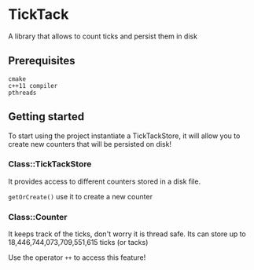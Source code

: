 # TickTack

A library that allows to count ticks and persist them in disk

## Prerequisites

```
cmake
c++11 compiler
pthreads
```

## Getting started

To start using the project instantiate a TickTackStore, it will allow you to create new counters that will be persisted on disk!

### Class::TickTackStore

It provides access to different counters stored in a disk file.

``getOrCreate()``  use it to create a new counter

### Class::Counter

It keeps track of the ticks, don't worry it is thread safe. Its can store up to 18,446,744,073,709,551,615 ticks (or tacks)

Use the operator ``++`` to access this feature!